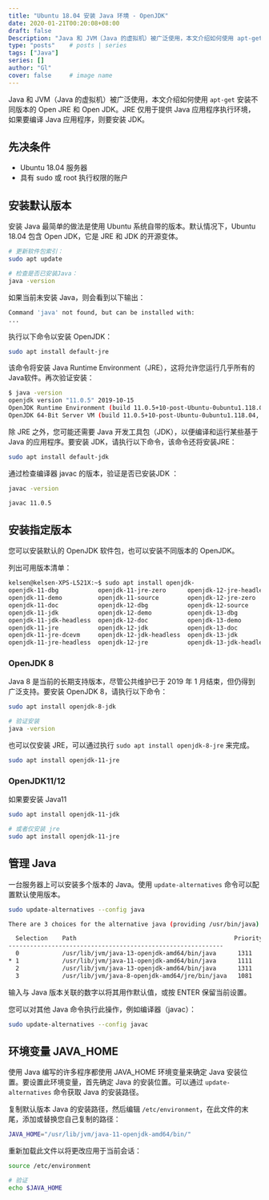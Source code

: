 ```yaml
---
title: "Ubuntu 18.04 安装 Java 环境 - OpenJDK"
date: 2020-01-21T00:20:08+08:00
draft: false
Description: "Java 和 JVM（Java 的虚拟机）被广泛使用，本文介绍如何使用 apt-get 安装不同版本的 Open JRE 和 Open JDK。JRE 仅用于提供 Java 应用程序执行环境，如果要编译 Java 应用程序，则要安装 JDK。"
type: "posts"    # posts | series
tags: ["Java"]
series: []
author: "Gl"
cover: false     # image name
---
```


Java 和 JVM（Java 的虚拟机）被广泛使用，本文介绍如何使用 `apt-get` 安装不同版本的 Open JRE 和 Open JDK。JRE 仅用于提供 Java 应用程序执行环境，如果要编译 Java 应用程序，则要安装 JDK。


## 先决条件

- Ubuntu 18.04 服务器
- 具有 sudo 或 root 执行权限的账户

## 安装默认版本

安装 Java 最简单的做法是使用 Ubuntu 系统自带的版本。默认情况下，Ubuntu 18.04 包含 Open JDK，它是 JRE 和 JDK 的开源变体。

```bash
# 更新软件包索引：
sudo apt update

# 检查是否已安装Java：
java -version
```

如果当前未安装 Java，则会看到以下输出：
```bash
Command 'java' not found, but can be installed with:
...
```
执行以下命令以安装 OpenJDK：

```bash
sudo apt install default-jre
```

该命令将安装 Java Runtime Environment（JRE），这将允许您运行几乎所有的Java软件。再次验证安装：

```bash
$ java -version
openjdk version "11.0.5" 2019-10-15
OpenJDK Runtime Environment (build 11.0.5+10-post-Ubuntu-0ubuntu1.118.04)
OpenJDK 64-Bit Server VM (build 11.0.5+10-post-Ubuntu-0ubuntu1.118.04, mixed mode, sharing)
```

除 JRE 之外，您可能还需要 Java 开发工具包（JDK），以便编译和运行某些基于 Java 的应用程序。要安装 JDK，请执行以下命令，该命令还将安装JRE：

```bash
sudo apt install default-jdk
```

通过检查编译器 javac 的版本，验证是否已安装JDK ：

```bash
javac -version

javac 11.0.5
```

## 安装指定版本

您可以安装默认的 OpenJDK 软件包，也可以安装不同版本的 OpenJDK。

列出可用版本清单：

```bash
kelsen@kelsen-XPS-L521X:~$ sudo apt install openjdk-
openjdk-11-dbg           openjdk-11-jre-zero      openjdk-12-jre-headless  openjdk-13-jre           openjdk-8-jdk-headless
openjdk-11-demo          openjdk-11-source        openjdk-12-jre-zero      openjdk-13-jre-headless  openjdk-8-jre
openjdk-11-doc           openjdk-12-dbg           openjdk-12-source        openjdk-13-jre-zero      openjdk-8-jre-dcevm
openjdk-11-jdk           openjdk-12-demo          openjdk-13-dbg           openjdk-13-source        openjdk-8-jre-headless
openjdk-11-jdk-headless  openjdk-12-doc           openjdk-13-demo          openjdk-8-dbg            openjdk-8-jre-zero
openjdk-11-jre           openjdk-12-jdk           openjdk-13-doc           openjdk-8-demo           openjdk-8-source
openjdk-11-jre-dcevm     openjdk-12-jdk-headless  openjdk-13-jdk           openjdk-8-doc            
openjdk-11-jre-headless  openjdk-12-jre           openjdk-13-jdk-headless  openjdk-8-jdk
```

### OpenJDK 8
Java 8 是当前的长期支持版本，尽管公共维护已于 2019 年 1 月结束，但仍得到广泛支持。要安装 OpenJDK 8，请执行以下命令：

```bash
sudo apt install openjdk-8-jdk

# 验证安装
java -version
```

也可以仅安装 JRE，可以通过执行 `sudo apt install openjdk-8-jre` 来完成。

```bash
sudo apt install openjdk-11-jre
```

### OpenJDK11/12

如果要安装 Java11

```bash
sudo apt install openjdk-11-jdk

# 或者仅安装 jre
sudo apt install openjdk-11-jre
```

## 管理 Java

一台服务器上可以安装多个版本的 Java。使用 `update-alternatives` 命令可以配置默认使用版本。

```bash
sudo update-alternatives --config java

There are 3 choices for the alternative java (providing /usr/bin/java).

  Selection    Path                                            Priority   Status
------------------------------------------------------------
  0            /usr/lib/jvm/java-13-openjdk-amd64/bin/java      1311      auto mode
* 1            /usr/lib/jvm/java-11-openjdk-amd64/bin/java      1111      manual mode
  2            /usr/lib/jvm/java-13-openjdk-amd64/bin/java      1311      manual mode
  3            /usr/lib/jvm/java-8-openjdk-amd64/jre/bin/java   1081      manual mode
```
输入与 Java 版本关联的数字以将其用作默认值，或按 ENTER 保留当前设置。

您可以对其他 Java 命令执行此操作，例如编译器（javac）：

```bash
sudo update-alternatives --config javac
```

## 环境变量 JAVA_HOME

使用 Java 编写的许多程序都使用 JAVA_HOME 环境变量来确定 Java 安装位置。要设置此环境变量，首先确定 Java 的安装位置。可以通过 `update-alternatives` 命令获取 Java 的安装路径。

复制默认版本 Java 的安装路径，然后编辑 `/etc/environment`，在此文件的末尾，添加或替换您自己复制的路径：

```bash
JAVA_HOME="/usr/lib/jvm/java-11-openjdk-amd64/bin/"
```

重新加载此文件以将更改应用于当前会话：

```bash
source /etc/environment

# 验证
echo $JAVA_HOME
```